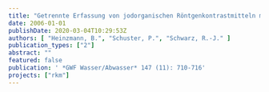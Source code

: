 ```yaml
---
title: "Getrennte Erfassung von jodorganischen Röntgenkontrastmitteln mit mobilen Urinbehältern in zwei Krankenhäusern - Ergebnisse der Testphase"
date: 2006-01-01
publishDate: 2020-03-04T10:29:53Z
authors: [ "Heinzmann, B.", "Schuster, P.", "Schwarz, R.-J." ]
publication_types: ["2"]
abstract: ""
featured: false
publication: ' *GWF Wasser/Abwasser* 147 (11): 710-716'
projects: ["rkm"]
---
```


